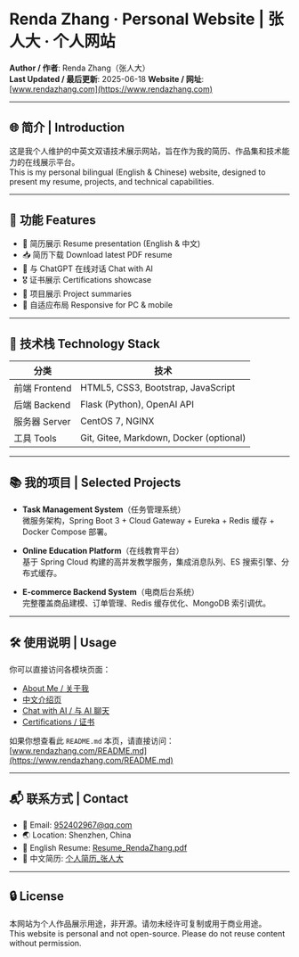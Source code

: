# Renda Zhang · Personal Website | 张人大 · 个人网站

**Author / 作者**: Renda Zhang（张人大）  
**Last Updated / 最后更新**: 2025-06-18
**Website / 网址**: [www.rendazhang.com](https://www.rendazhang.com)

---

## 🌐 简介 | Introduction

这是我个人维护的中英文双语技术展示网站，旨在作为我的简历、作品集和技术能力的在线展示平台。  
This is my personal bilingual (English & Chinese) website, designed to present my resume, projects, and technical capabilities.

---

## 📌 功能 Features

- 📝 简历展示 Resume presentation (English & 中文)
- 📥 简历下载 Download latest PDF resume
- 💬 与 ChatGPT 在线对话 Chat with AI
- 🎖️ 证书展示 Certifications showcase
- 📂 项目展示 Project summaries
- 📱 自适应布局 Responsive for PC & mobile

---

## 🧠 技术栈 Technology Stack

| 分类 | 技术 |
|------|------|
| 前端 Frontend | HTML5, CSS3, Bootstrap, JavaScript |
| 后端 Backend | Flask (Python), OpenAI API |
| 服务器 Server | CentOS 7, NGINX |
| 工具 Tools | Git, Gitee, Markdown, Docker (optional) |

---

## 📚 我的项目 | Selected Projects

- **Task Management System**（任务管理系统）  
  微服务架构，Spring Boot 3 + Cloud Gateway + Eureka + Redis 缓存 + Docker Compose 部署。

- **Online Education Platform**（在线教育平台）  
  基于 Spring Cloud 构建的高并发教学服务，集成消息队列、ES 搜索引擎、分布式缓存。

- **E-commerce Backend System**（电商后台系统）  
  完整覆盖商品建模、订单管理、Redis 缓存优化、MongoDB 索引调优。

---

## 🛠️ 使用说明 | Usage

你可以直接访问各模块页面：
- [About Me / 关于我](https://www.rendazhang.com/index_english.html)
- [中文介绍页](https://www.rendazhang.com/index_chinese.html)
- [Chat with AI / 与 AI 聊天](https://www.rendazhang.com/chat.html)
- [Certifications / 证书](https://www.rendazhang.com/certifications.html)

如果你想查看此 `README.md` 本页，请直接访问：  
[www.rendazhang.com/README.md](https://www.rendazhang.com/README.md)

---

## 📬 联系方式 | Contact

- 📧 Email: [952402967@qq.com](mailto:952402967@qq.com)
- 🌏 Location: Shenzhen, China
- 📄 English Resume: [Resume_RendaZhang.pdf](https://www.rendazhang.com/images/Resume_RendaZhang.pdf)
- 📄 中文简历: [个人简历_张人大](https://www.rendazhang.com/images/个人简历_张人大.pdf)

---

## 🔒 License

本网站为个人作品展示用途，非开源。请勿未经许可复制或用于商业用途。  
This website is personal and not open-source. Please do not reuse content without permission.
